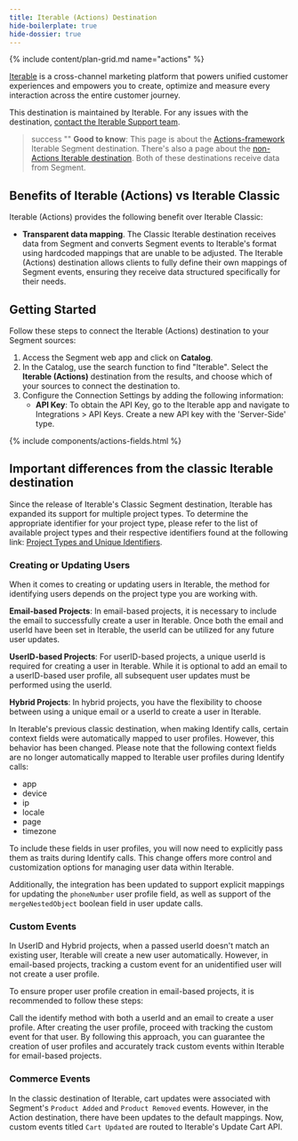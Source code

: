 ```yaml
---
title: Iterable (Actions) Destination
hide-boilerplate: true
hide-dossier: true
---
```


{% include content/plan-grid.md name="actions" %}

[Iterable](https://www.iterable.com/?utm_source=segmentio&utm_medium=docs&utm_campaign=partners) is a cross-channel marketing platform that powers unified customer experiences and empowers you to create, optimize and measure every interaction across the entire customer journey.

This destination is maintained by Iterable. For any issues with the destination, [contact the Iterable Support team](mailto:support@iterable.com).

> success ""
> **Good to know**: This page is about the [Actions-framework](/docs/connections/destinations/actions/) Iterable Segment destination. There's also a page about the [non-Actions Iterable destination](/docs/connections/destinations/catalog/iterable/). Both of these destinations receive data from Segment.

## Benefits of Iterable (Actions) vs Iterable Classic

Iterable (Actions) provides the following benefit over Iterable Classic:

- **Transparent data mapping**. The Classic Iterable destination receives data from Segment and converts Segment events to Iterable's format using hardcoded mappings that are unable to be adjusted. The Iterable (Actions) destination allows clients to fully define their own mappings of Segment events, ensuring they receive data structured specifically for their needs.

## Getting Started

Follow these steps to connect the Iterable (Actions) destination to your Segment sources:

1. Access the Segment web app and click on **Catalog**.
2. In the Catalog, use the search function to find "Iterable". Select the **Iterable (Actions)** destination from the results, and choose which of your sources to connect the destination to.
3. Configure the Connection Settings by adding the following information:
   - **API Key**: To obtain the API Key, go to the Iterable app and navigate to Integrations > API Keys. Create a new API key with the 'Server-Side' type.

{% include components/actions-fields.html %}

## Important differences from the classic Iterable destination

Since the release of Iterable's Classic Segment destination, Iterable has expanded its support for multiple project types. To determine the appropriate identifier for your project type, please refer to the list of available project types and their respective identifiers found at the following link: [Project Types and Unique Identifiers](https://support.iterable.com/hc/en-us/articles/9216719179796-Project-Types-and-Unique-Identifiers).

### Creating or Updating Users

When it comes to creating or updating users in Iterable, the method for identifying users depends on the project type you are working with.

**Email-based Projects**:
In email-based projects, it is necessary to include the email to successfully create a user in Iterable. Once both the email and userId have been set in Iterable, the userId can be utilized for any future user updates.

**UserID-based Projects**:
For userID-based projects, a unique userId is required for creating a user in Iterable. While it is optional to add an email to a userID-based user profile, all subsequent user updates must be performed using the userId.

**Hybrid Projects**:
In hybrid projects, you have the flexibility to choose between using a unique email or a userId to create a user in Iterable.

In Iterable's previous classic destination, when making Identify calls, certain context fields were automatically mapped to user profiles. However, this behavior has been changed. Please note that the following context fields are no longer automatically mapped to Iterable user profiles during Identify calls:

- app
- device
- ip
- locale
- page
- timezone

To include these fields in user profiles, you will now need to explicitly pass them as traits during Identify calls. This change offers more control and customization options for managing user data within Iterable.

Additionally, the integration has been updated to support explicit mappings for updating the `phoneNumber` user profile field, as well as support of the `mergeNestedObject` boolean field in user update calls.

### Custom Events

In UserID and Hybrid projects, when a passed userId doesn't match an existing user, Iterable will create a new user automatically. However, in email-based projects, tracking a custom event for an unidentified user will not create a user profile.

To ensure proper user profile creation in email-based projects, it is recommended to follow these steps:

Call the identify method with both a userId and an email to create a user profile.
After creating the user profile, proceed with tracking the custom event for that user.
By following this approach, you can guarantee the creation of user profiles and accurately track custom events within Iterable for email-based projects.

### Commerce Events

In the classic destination of Iterable, cart updates were associated with Segment's `Product Added` and `Product Removed` events. However, in the Action destination, there have been updates to the default mappings. Now, custom events titled `Cart Updated` are routed to Iterable's Update Cart API.
